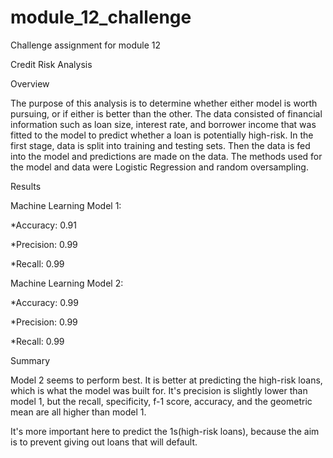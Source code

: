 # module_12_challenge
Challenge assignment for module 12

Credit Risk Analysis

  Overview

The purpose of this analysis is to determine whether either model is worth pursuing, or if either is better than the other.  The data consisted of financial information such as loan size, interest rate, and borrower income that was fitted to the model to predict whether a loan is potentially high-risk.  In the first stage, data is split into training and testing sets.  Then the data is fed into the model and predictions are made on the data.  The methods used for the model and data were Logistic Regression and random oversampling.

Results

  Machine Learning Model 1:
  
  
  *Accuracy: 0.91
  
  
  *Precision: 0.99
  
  
  *Recall: 0.99

  Machine Learning Model 2:
  
  
  *Accuracy: 0.99
  
  
  *Precision: 0.99
  
  
  *Recall: 0.99


Summary


Model 2 seems to perform best.  It is better at predicting the high-risk loans, which is what the model was built for.  It's precision is slightly lower than model 1, but the recall, specificity, f-1 score, accuracy, and the geometric mean are all higher than model 1.

It's more important here to predict the 1s(high-risk loans), because the aim is to prevent giving out loans that will default.
